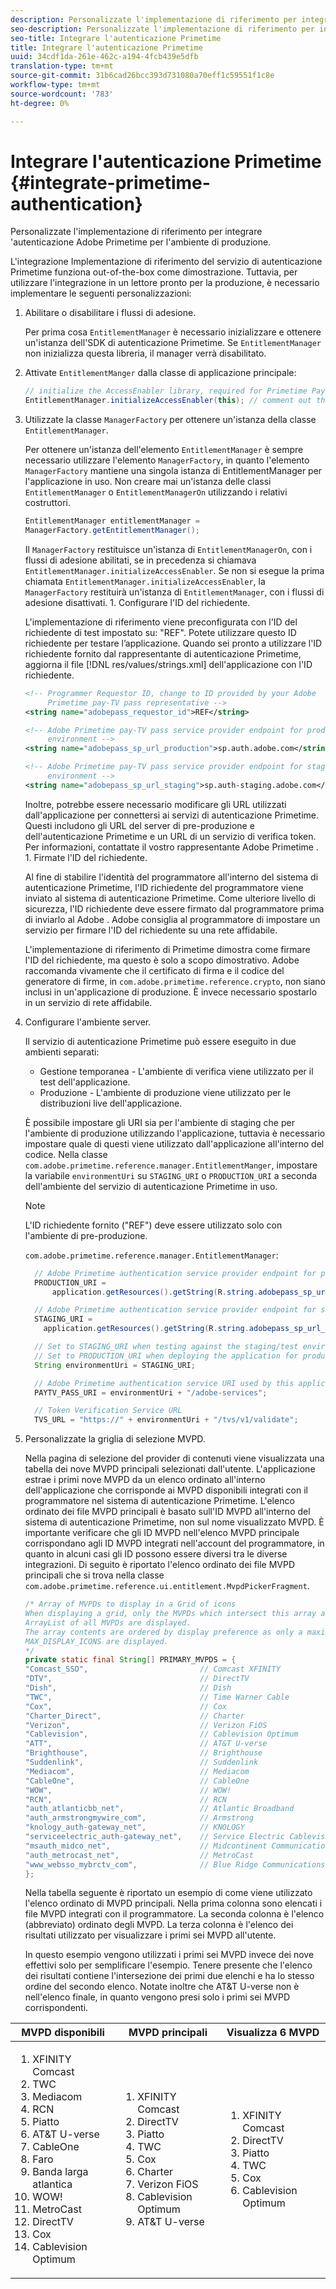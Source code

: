 ```yaml
---
description: Personalizzate l'implementazione di riferimento per integrare 'autenticazione Adobe Primetime per l'ambiente di produzione.
seo-description: Personalizzate l'implementazione di riferimento per integrare 'autenticazione Adobe Primetime per l'ambiente di produzione.
seo-title: Integrare l'autenticazione Primetime
title: Integrare l'autenticazione Primetime
uuid: 34cdf1da-261e-462c-a194-4fcb439e5dfb
translation-type: tm+mt
source-git-commit: 31b6cad26bcc393d731080a70eff1c59551f1c8e
workflow-type: tm+mt
source-wordcount: '783'
ht-degree: 0%

---
```



# Integrare l&#39;autenticazione Primetime {#integrate-primetime-authentication}

Personalizzate l&#39;implementazione di riferimento per integrare &#39;autenticazione Adobe Primetime per l&#39;ambiente di produzione.

L&#39;integrazione Implementazione di riferimento del servizio di autenticazione Primetime funziona out-of-the-box come dimostrazione. Tuttavia, per utilizzare l&#39;integrazione in un lettore pronto per la produzione, è necessario implementare le seguenti personalizzazioni:

1. Abilitare o disabilitare i flussi di adesione.

   Per prima cosa `EntitlementManager` è necessario inizializzare e ottenere un&#39;istanza dell&#39;SDK di autenticazione Primetime. Se `EntitlementManager` non inizializza questa libreria, il manager verrà disabilitato.
1. Attivate `EntitlementManger` dalla classe di applicazione principale:

   ```java
   // initialize the AccessEnabler library, required for Primetime PayTV Pass entitlement workflows 
   EntitlementManager.initializeAccessEnabler(this); // comment out this line to disable entitlement workflows
   ```

1. Utilizzate la classe `ManagerFactory` per ottenere un&#39;istanza della classe `EntitlementManager`.

   Per ottenere un&#39;istanza dell&#39;elemento `EntitlementManager` è sempre necessario utilizzare l&#39;elemento `ManagerFactory`, in quanto l&#39;elemento `ManagerFactory` mantiene una singola istanza di EntitlementManager per l&#39;applicazione in uso. Non creare mai un&#39;istanza delle classi `EntitlementManager` o `EntitlementManagerOn` utilizzando i relativi costruttori.

   ```java
   EntitlementManager entitlementManager =  
   ManagerFactory.getEntitlementManager();
   ```

   Il `ManagerFactory` restituisce un&#39;istanza di `EntitlementManagerOn`, con i flussi di adesione abilitati, se in precedenza si chiamava `EntitlementManager.initializeAccessEnabler`. Se non si esegue la prima chiamata `EntitlementManager.initializeAccessEnabler`, la `ManagerFactory` restituirà un&#39;istanza di `EntitlementManager`, con i flussi di adesione disattivati. 1. Configurare l&#39;ID del richiedente.

   L&#39;implementazione di riferimento viene preconfigurata con l&#39;ID del richiedente di test impostato su: &quot;REF&quot;. Potete utilizzare questo ID richiedente per testare l’applicazione. Quando sei pronto a utilizzare l&#39;ID richiedente fornito dal rappresentante di autenticazione Primetime, aggiorna il file [!DNL res/values/strings.xml] dell&#39;applicazione con l&#39;ID richiedente.

   ```xml
   <!-- Programmer Requestor ID, change to ID provided by your Adobe  
        Primetime pay-TV pass representative --> 
   <string name="adobepass_requestor_id">REF</string> 
   
   <!-- Adobe Primetime pay-TV pass service provider endpoint for production 
        environment --> 
   <string name="adobepass_sp_url_production">sp.auth.adobe.com</string> 
   
   <!-- Adobe Primetime pay-TV pass service provider endpoint for staging  
        environment --> 
   <string name="adobepass_sp_url_staging">sp.auth-staging.adobe.com</string>
   ```

   Inoltre, potrebbe essere necessario modificare gli URL utilizzati dall&#39;applicazione per connettersi ai servizi di autenticazione Primetime. Questi includono gli URL del server di pre-produzione e dell&#39;autenticazione Primetime e un URL di un servizio di verifica token. Per informazioni, contattate il vostro rappresentante Adobe Primetime . 1. Firmate l&#39;ID del richiedente.

   Al fine di stabilire l&#39;identità del programmatore all&#39;interno del sistema di autenticazione Primetime, l&#39;ID richiedente del programmatore viene inviato al sistema di autenticazione Primetime. Come ulteriore livello di sicurezza, l&#39;ID richiedente deve essere firmato dal programmatore prima di inviarlo al Adobe .  Adobe consiglia al programmatore di impostare un servizio per firmare l&#39;ID del richiedente su una rete affidabile.

   L&#39;implementazione di riferimento di Primetime dimostra come firmare l&#39;ID del richiedente, ma questo è solo a scopo dimostrativo.  Adobe raccomanda vivamente che il certificato di firma e il codice del generatore di firme, in `com.adobe.primetime.reference.crypto`, non siano inclusi in un&#39;applicazione di produzione. È invece necessario spostarlo in un servizio di rete affidabile.

1. Configurare l&#39;ambiente server.

   Il servizio di autenticazione Primetime può essere eseguito in due ambienti separati:

   * Gestione temporanea - L&#39;ambiente di verifica viene utilizzato per il test dell&#39;applicazione.
   * Produzione - L&#39;ambiente di produzione viene utilizzato per le distribuzioni live dell&#39;applicazione.

   È possibile impostare gli URI sia per l&#39;ambiente di staging che per l&#39;ambiente di produzione utilizzando l&#39;applicazione, tuttavia è necessario impostare quale di questi viene utilizzato dall&#39;applicazione all&#39;interno del codice. Nella classe `com.adobe.primetime.reference.manager.EntitlementManger`, impostare la variabile `environmentUri` su `STAGING_URI` o `PRODUCTION_URI` a seconda dell&#39;ambiente del servizio di autenticazione Primetime in uso.

   >[!NOTE]
   >
   >L&#39;ID richiedente fornito (&quot;REF&quot;) deve essere utilizzato solo con l&#39;ambiente di pre-produzione.

   `com.adobe.primetime.reference.manager.EntitlementManager`:

   ```java
     // Adobe Primetime authentication service provider endpoint for production environment 
     PRODUCTION_URI = 
         application.getResources().getString(R.string.adobepass_sp_url_production); 
   
     // Adobe Primetime authentication service provider endpoint for staging environment 
     STAGING_URI = 
       application.getResources().getString(R.string.adobepass_sp_url_staging); 
   
     // Set to STAGING_URI when testing against the staging/test environment 
     // Set to PRODUCTION_URI when deploying the application for production use 
     String environmentUri = STAGING_URI; 
   
     // Adobe Primetime authentication service URI used by this application 
     PAYTV_PASS_URI = environmentUri + "/adobe-services"; 
   
     // Token Verification Service URL 
     TVS_URL = "https://" + environmentUri + "/tvs/v1/validate";
   ```

1. Personalizzate la griglia di selezione MVPD.

   Nella pagina di selezione del provider di contenuti viene visualizzata una tabella dei nove MVPD principali selezionati dall&#39;utente. L&#39;applicazione estrae i primi nove MVPD da un elenco ordinato all&#39;interno dell&#39;applicazione che corrisponde ai MVPD disponibili integrati con il programmatore nel sistema di autenticazione Primetime. L&#39;elenco ordinato dei file MVPD principali è basato sull&#39;ID MVPD all&#39;interno del sistema di autenticazione Primetime, non sul nome visualizzato MVPD. È importante verificare che gli ID MVPD nell&#39;elenco MVPD principale corrispondano agli ID MVPD integrati nell&#39;account del programmatore, in quanto in alcuni casi gli ID possono essere diversi tra le diverse integrazioni. Di seguito è riportato l&#39;elenco ordinato dei file MVPD principali che si trova nella classe `com.adobe.primetime.reference.ui.entitlement.MvpdPickerFragment`.

   ```java
   /* Array of MVPDs to display in a Grid of icons 
   When displaying a grid, only the MVPDs which intersect this array and the 
   ArrayList of all MVPDs are displayed. 
   The array contents are ordered by display preference as only a maximum of 
   MAX_DISPLAY_ICONS are displayed. 
   */ 
   private static final String[] PRIMARY_MVPDS = { 
   "Comcast_SSO",                         // Comcast XFINITY 
   "DTV",                                 // DirectTV 
   "Dish",                                // Dish 
   "TWC",                                 // Time Warner Cable 
   "Cox",                                 // Cox 
   "Charter_Direct",                      // Charter 
   "Verizon",                             // Verizon FiOS 
   "Cablevision",                         // Cablevision Optimum 
   "ATT",                                 // AT&T U-verse 
   "Brighthouse",                         // Brighthouse 
   "Suddenlink",                          // Suddenlink 
   "Mediacom",                            // Mediacom 
   "CableOne",                            // CableOne 
   "WOW",                                 // WOW! 
   "RCN",                                 // RCN 
   "auth_atlanticbb_net",                 // Atlantic Broadband 
   "auth_armstrongmywire_com",            // Armstrong 
   "knology_auth-gateway_net",            // KNOLOGY 
   "serviceelectric_auth-gateway_net",    // Service Electric Cablevision 
   "msauth_midco_net",                    // Midcontinent Communications 
   "auth_metrocast_net",                  // MetroCast 
   "www_websso_mybrctv_com",              // Blue Ridge Communications 
   };
   ```

   Nella tabella seguente è riportato un esempio di come viene utilizzato l&#39;elenco ordinato di MVPD principali. Nella prima colonna sono elencati i file MVPD integrati con il programmatore. La seconda colonna è l&#39;elenco (abbreviato) ordinato degli MVPD. La terza colonna è l&#39;elenco dei risultati utilizzato per visualizzare i primi sei MVPD all&#39;utente.

   In questo esempio vengono utilizzati i primi sei MVPD invece dei nove effettivi solo per semplificare l&#39;esempio. Tenere presente che l&#39;elenco dei risultati contiene l&#39;intersezione dei primi due elenchi e ha lo stesso ordine del secondo elenco. Notate inoltre che AT&amp;T U-verse non è nell&#39;elenco finale, in quanto vengono presi solo i primi sei MVPD corrispondenti.

| MVPD disponibili | MVPD principali | Visualizza 6 MVPD |
|--- |--- |--- |
| <ol><li>XFINITY Comcast</li><li>TWC</li><li>Mediacom</li><li>RCN</li><li>Piatto</li><li>AT&amp;T U-verse</li><li>CableOne</li><li>Faro</li><li>Banda larga atlantica</li><li>WOW!</li><li>MetroCast</li><li>DirectTV </li><li>Cox</li><li>Cablevision Optimum</li></ol> | <ol><li>XFINITY Comcast</li><li>DirectTV</li><li>Piatto</li><li> TWC</li><li>Cox</li><li>Charter</li><li>Verizon FiOS</li><li>Cablevision Optimum</li><li>AT&amp;T U-verse</li></ol> | <ol><li>XFINITY Comcast</li><li>DirectTV</li><li>Piatto</li><li>TWC</li><li>Cox</li><li>Cablevision Optimum</li></ol> |
